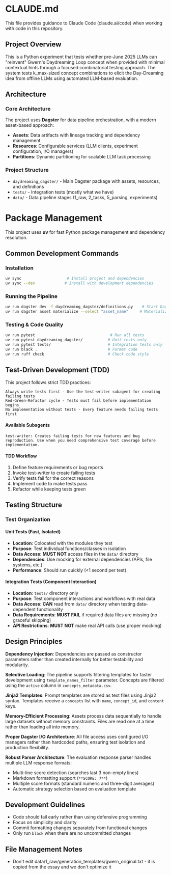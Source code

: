 # CLAUDE.md

This file provides guidance to Claude Code (claude.ai/code) when working with code in this repository.

## Project Overview

This is a Python experiment that tests whether pre-June 2025 LLMs can "reinvent" Gwern's Daydreaming Loop concept when provided with minimal contextual hints through a focused combinatorial testing approach. The system tests k_max-sized concept combinations to elicit the Day-Dreaming idea from offline LLMs using automated LLM-based evaluation.

## Architecture

### Core Architecture

The project uses **Dagster** for data pipeline orchestration, with a modern asset-based approach:

- **Assets**: Data artifacts with lineage tracking and dependency management
- **Resources**: Configurable services (LLM clients, experiment configuration, I/O managers)
- **Partitions**: Dynamic partitioning for scalable LLM task processing

### Project Structure

- `daydreaming_dagster/` - Main Dagster package with assets, resources, and definitions
- `tests/` - Integration tests (mostly what we have)
- `data/` - Data pipeline stages (1_raw, 2_tasks, 5_parsing, experiments)

# Package Management

This project uses **uv** for fast Python package management and dependency resolution.

## Common Development Commands

### Installation
```bash
uv sync                    # Install project and dependencies
uv sync --dev             # Install with development dependencies
```

### Running the Pipeline
```bash
uv run dagster dev -f daydreaming_dagster/definitions.py    # Start Dagster UI
uv run dagster asset materialize --select "asset_name"     # Materialize specific assets
```

### Testing & Code Quality
```bash
uv run pytest                                 # Run all tests
uv run pytest daydreaming_dagster/           # Unit tests only
uv run pytest tests/                         # Integration tests only
uv run black .                               # Format code
uv run ruff check                            # Check code style
```

## Test-Driven Development (TDD)

This project follows strict TDD practices:

    Always write tests first - Use the test-writer subagent for creating failing tests
    Red-Green-Refactor cycle - Tests must fail before implementation begins
    No implementation without tests - Every feature needs failing tests first

#### Available Subagents

    test-writer: Creates failing tests for new features and bug reproduction. Use when you need comprehensive test coverage before implementation.

#### TDD Workflow

1. Define feature requirements or bug reports
2. Invoke test-writer to create failing tests
3. Verify tests fail for the correct reasons
4. Implement code to make tests pass
5. Refactor while keeping tests green


## Testing Structure

### Test Organization

#### Unit Tests (Fast, Isolated)
- **Location**: Colocated with the modules they test
- **Purpose**: Test individual functions/classes in isolation
- **Data Access**: **MUST NOT** access files in the `data/` directory
- **Dependencies**: Use mocking for external dependencies (APIs, file systems, etc.)
- **Performance**: Should run quickly (<1 second per test)

#### Integration Tests (Component Interaction)
- **Location**: `tests/` directory only
- **Purpose**: Test component interactions and workflows with real data
- **Data Access**: **CAN** read from `data/` directory when testing data-dependent functionality
- **Data Requirements**: **MUST FAIL** if required data files are missing (no graceful skipping)
- **API Restrictions**: **MUST NOT** make real API calls (use proper mocking)


## Design Principles

**Dependency Injection**: Dependencies are passed as constructor parameters rather than created internally for better testability and modularity.

**Selective Loading**: The pipeline supports filtering templates for faster development using `template_names_filter` parameter. Concepts are filtered using the `active` column in `concepts_metadata.csv`.

**Jinja2 Templates**: Prompt templates are stored as text files using Jinja2 syntax. Templates receive a `concepts` list with `name`, `concept_id`, and `content` keys.

**Memory-Efficient Processing**: Assets process data sequentially to handle large datasets without memory constraints. Files are read one at a time rather than loading all into memory.

**Proper Dagster I/O Architecture**: All file access uses configured I/O managers rather than hardcoded paths, ensuring test isolation and production flexibility.

**Robust Parser Architecture**: The evaluation response parser handles multiple LLM response formats:
- Multi-line score detection (searches last 3 non-empty lines)
- Markdown formatting support (`**SCORE: 7**`)  
- Multiple score formats (standard numeric and three-digit averages)
- Automatic strategy selection based on evaluation template

## Development Guidelines

- Code should fail early rather than using defensive programming
- Focus on simplicity and clarity
- Commit formatting changes separately from functional changes
- Only run `black` when there are no uncommitted changes

## File Management Notes

- Don't edit data/1_raw/generation_templates/gwern_original.txt - it is copied from the essay and we don't optimize it